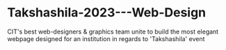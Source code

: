 # Takshashila-2023---Web-Design
CIT's best web-designers &amp; graphics team unite to build the most elegant webpage designed for an institution in regards to 'Takshashila' event
